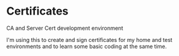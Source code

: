 # Certificates
CA and Server Cert development environment

I'm using this to create and sign certificates for my home and test environments and to learn some basic coding at the same time.
